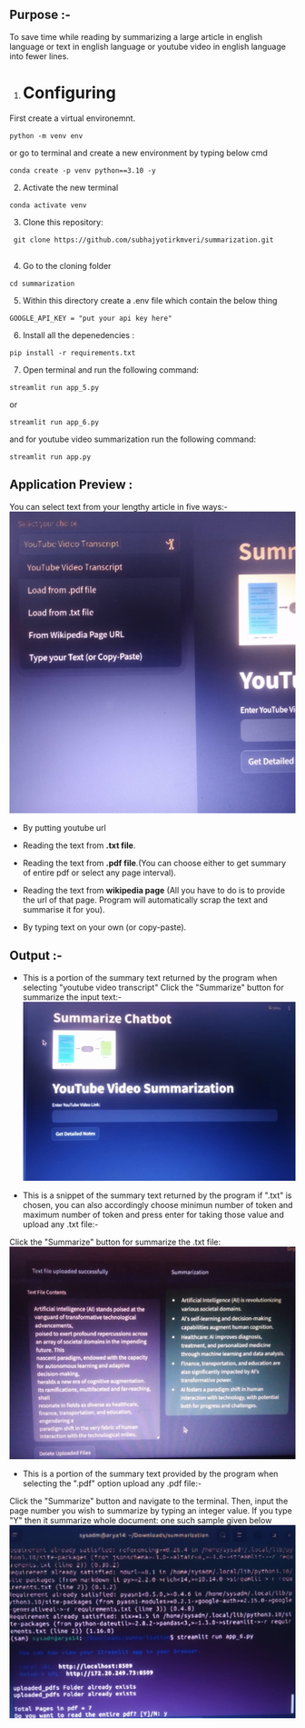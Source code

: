 ## Purpose :- 

To save time while reading by summarizing a large article in english language or text in english language or youtube video in english language into fewer lines. 

1. # Configuring
First create a virtual environemnt.
```
python -m venv env
```
or go to terminal and create a new environment by typing below cmd
```
conda create -p venv python==3.10 -y
```

2. Activate the new terminal
```
conda activate venv
```
3. Clone this repository:
   
```
 git clone https://github.com/subhajyotirkmveri/summarization.git
 
```
4. Go to the cloning folder
```
cd summarization
```
5. Within this directory create a .env file which contain the below thing
```
GOOGLE_API_KEY = "put your api key here"
```
6. Install all the depenedencies :   
```
pip install -r requirements.txt
```

7. Open terminal and run the following command:
```
streamlit run app_5.py
```
or 
```
streamlit run app_6.py
```
and for youtube video summarization run the following command:
```
streamlit run app.py
```
## Application Preview :
You can select text from your lengthy article in five ways:-
![image](https://github.com/subhajyotirkmveri/summarization/blob/main/asset/asset_21.jpeg)

  - By putting youtube url
  - Reading the text from **.txt file**.
  - Reading the text from **.pdf file**.(You can choose either to get summary of entire pdf or select any page interval).
  
  - Reading the text from **wikipedia page** (All you have to do is to provide the url of that page. Program will automatically scrap the text and summarise it for you).
  - By typing text on your own (or copy-paste).
  

 
## Output :- 
- This is a portion of the summary text returned by the program when selecting "youtube video transcript"
Click the "Summarize" button for summarize the input text:-
![image](https://github.com/subhajyotirkmveri/summarization/blob/main/asset/asset_22.jpeg)


- This is a snippet of the summary text returned by the program if ".txt" is chosen, you can also accordingly choose minimun number of token and maximum number of token and press enter for taking those value and upload any .txt file:-

Click the "Summarize" button for summarize the .txt file:
![image](https://github.com/subhajyotirkmveri/summarization/blob/main/asset/asset_23.jpeg)

- This is a portion of the summary text provided by the program when selecting the ".pdf" option
  upload any .pdf file:-

Click the "Summarize" button and navigate to the terminal. Then, input the page number you wish to summarize by typing an integer value. If you type "Y" then it summarize whole document: one such sample given below
![image](https://github.com/subhajyotirkmveri/summarization/blob/main/asset/asset_24.jpeg)
